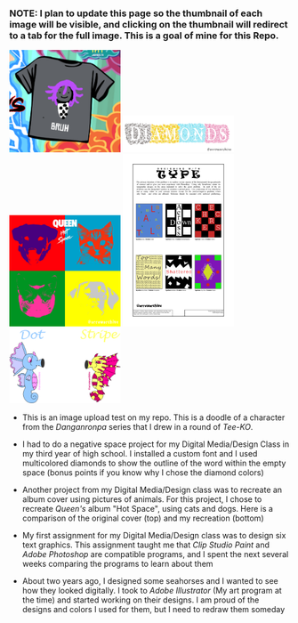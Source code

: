 ### NOTE: I plan to update this page so the thumbnail of each image will be visible, and clicking on the thumbnail will redirect to a tab for the full image. This is a goal of mine for this Repo.

[<img src="images/omabruh.png" alt="omabruh" width="200"/>](images/omabruh.png) 
[<img src="images/negativespace.png" alt="negativespace" width="200"/>](images/negativespace.png)
[<img src="images/animalalbum.png" alt="animalalbum" width="200"/>](images/animalalbum.png)
[<img src="images/typedesign.jpg" alt="typedesign" width="200"/>](images/typedesign.jpg) 
[<img src="images/seahorses.png" alt="seahorses" width="200"/>](images/seahorses.png) 



* This is an image upload test on my repo. This is a doodle of a character from the *Danganronpa* series that I drew in a round of *Tee-KO*.

* I had to do a negative space project for my Digital Media/Design Class in my third year of high school. I installed a custom font and I used multicolored diamonds to show the outline of the word within the empty space (bonus points if you know why I chose the diamond colors) 

* Another project from my Digital Media/Design class was to recreate an album cover using pictures of animals. For this project, I chose to recreate *Queen's* album "Hot Space", using cats and dogs. Here is a comparison of the original cover (top) and my recreation (bottom) 

* My first assignment for my Digital Media/Design class was to design six text graphics. This assignment taught me that *Clip Studio Paint* and *Adobe Photoshop* are compatible programs, and I spent the next several weeks comparing the programs to learn about them 

* About two years ago, I designed some seahorses and I wanted to see how they looked digitally. I took to *Adobe Illustrator* (My art program at the time) and started working on their designs. I am proud of the designs and colors I used for them, but I need to redraw them someday

